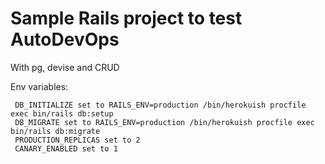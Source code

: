 # Sample Rails project to test AutoDevOps

With pg, devise and CRUD


Env variables: 

```
 DB_INITIALIZE set to RAILS_ENV=production /bin/herokuish procfile exec bin/rails db:setup
 DB_MIGRATE set to RAILS_ENV=production /bin/herokuish procfile exec bin/rails db:migrate
 PRODUCTION_REPLICAS set to 2 
 CANARY_ENABLED set to 1
```
